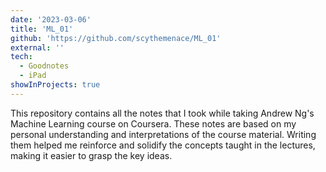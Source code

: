 ```yaml
---
date: '2023-03-06'
title: 'ML_01'
github: 'https://github.com/scythemenace/ML_01'
external: ''
tech:
  - Goodnotes
  - iPad
showInProjects: true
---
```


This repository contains all the notes that I took while taking Andrew Ng's Machine Learning course on Coursera. These notes are based on my personal understanding and interpretations of the course material. Writing them helped me reinforce and solidify the concepts taught in the lectures, making it easier to grasp the key ideas.
